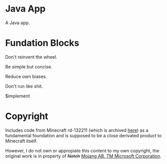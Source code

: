 # Java App
A Java app.

# Fundation Blocks
Don't reinvent the wheel.

Be simple but concise.

Reduce own biases.

Don't run like shit.

$implement

# Copyright
Includes code from Minecraft rd-132211 (which is archived [here](https://archive.org/details/rd-132211-src)) as a fundamental foundation and is supposed to be a close derivated product to Minecraft itself.

However, I do not own or appropiate this content to my own copyright, the original work is in property of ~~Notch~~ [Mojang AB. TM Microsoft Corporation](https://www.minecraft.net/en-us).
